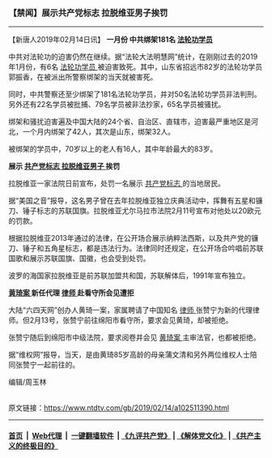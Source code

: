 ### 【禁闻】展示共产党标志 拉脱维亚男子挨罚
------------------------

<div class="post_content">
 <p>
  【新唐人2019年02月14日讯】
  <strong>
   一月份 中共绑架181名
   <a href="https://www.ntdtv.com/gb/法轮功学员.htm">
    法轮功学员
   </a>
  </strong>
 </p>
 <p>
  中共对法轮功的迫害仍然在继续。据“法轮大法明慧网”统计，在刚刚过去的2019年1月份，有6名
  <a href="https://www.ntdtv.com/gb/法轮功学员.htm">
   法轮功学员
  </a>
  被迫害致死。其中，山东省招远市82岁的法轮功学员郭振香，在被派出所警察绑架的当天就被害死。
 </p>
 <p>
  同时，中共警察还至少绑架了181名法轮功学员，并对50名法轮功学员非法判刑。另外还有22名学员被批捕、79名学员被非法抄家，65名学员被骚扰。
 </p>
 <p>
  绑架和骚扰迫害遍及中国大陆的24个省、自治区、直辖市，迫害最严重地区是河北，一个月内绑架了42人，其次是山东，绑架32人。
 </p>
 <p>
  被绑架的学员中，70岁以上的老人有16人，其中年龄最大的83岁。
 </p>
 <p>
  <strong>
   展示
   <a href="https://www.ntdtv.com/gb/共产党标志.htm">
    共产党标志
   </a>
   <a href="https://www.ntdtv.com/gb/拉脱维亚男子.htm">
    拉脱维亚男子
   </a>
   挨罚
  </strong>
 </p>
 <p>
  拉脱维亚一家法院日前宣布，处罚一名展示
  <a href="https://www.ntdtv.com/gb/共产党标志.htm">
   共产党标志
  </a>
  的当地居民。
 </p>
 <p>
  据“美国之音”报导，这名男子曾在去年拉脱维亚独立庆典活动中，挥舞有五星和镰刀、锤子标志的苏联国旗。拉脱维亚尤尔马拉市法院2月11号宣布对他处以20欧元的罚款。
 </p>
 <p>
  根据拉脱维亚2013年通过的法律，在公开场合展示纳粹法西斯，以及共产党的镰刀、锤子和五角星标志，都是违法行为。法律同时还规定，在公开场合吟唱前苏联国歌和展示苏联国旗、国徽，也会受到处罚。
 </p>
 <p>
  波罗的海国家拉脱维亚是前苏联加盟共和国，苏联解体后，1991年宣布独立。
 </p>
 <p>
  <strong>
   <a href="https://www.ntdtv.com/gb/黄琦案.htm">
    黄琦案
   </a>
   新任代理
   <a href="https://www.ntdtv.com/gb/律师.htm">
    律师
   </a>
   赴看守所会见遭拒
  </strong>
 </p>
 <p>
  大陆“六四天网”创办人黄琦一案，家属聘请了中国知名
  <a href="https://www.ntdtv.com/gb/律师.htm">
   律师
  </a>
  张赞宁为新的代理律师。但2月13号，张赞宁前往绵阳市看守所，要求会见黄琦，却被拒绝。
 </p>
 <p>
  张赞宁随后到绵阳市中级法院，要求阅卷并会见
  <a href="https://www.ntdtv.com/gb/黄琦案.htm">
   黄琦案
  </a>
  主审法官，也都被拒绝。
 </p>
 <p>
  据“维权网”报导，当天，是由黄琦85岁高龄的母亲蒲文清和另外两位维权人士陪同张赞宁一起前往的。
 </p>
 <p>
  编辑/周玉林
 </p>
 <div class="single_ad">
 </div>
</div>

<br/>原文链接：https://www.ntdtv.com/gb/2019/02/14/a102511390.html


------------------------
#### [首页](https://github.com/gfw-breaker/banned-news/blob/master/README.md) &nbsp;|&nbsp; [Web代理](https://github.com/labour-camp/helloworld) &nbsp;|&nbsp; [一键翻墙软件](https://github.com/gfw-breaker/nogfw/blob/master/README.md) &nbsp;| [《九评共产党》](https://github.com/gfw-breaker/9ping.md/blob/master/README.md#九评之一评共产党是什么) | [《解体党文化》](https://github.com/gfw-breaker/jtdwh.md/blob/master/README.md) | [《共产主义的终极目的》](https://github.com/gfw-breaker/gczydzjmd.md/blob/master/README.md)

